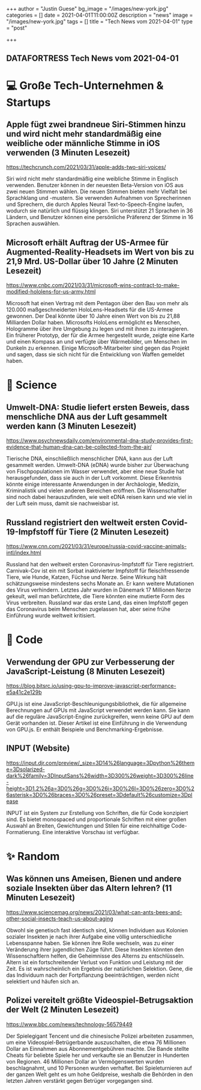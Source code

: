 +++
author = "Justin Guese"
bg_image = "/images/new-york.jpg"
categories = []
date = 2021-04-01T11:00:00Z
description = "news"
image = "/images/new-york.jpg"
tags = []
title = "Tech News vom 2021-04-01"
type = "post"

+++

        
## DATAFORTRESS Tech News vom 2021-04-01

# 💻 Große Tech-Unternehmen & Startups

## Apple fügt zwei brandneue Siri-Stimmen hinzu und wird nicht mehr standardmäßig eine weibliche oder männliche Stimme in iOS verwenden (3 Minuten Lesezeit)

https://techcrunch.com/2021/03/31/apple-adds-two-siri-voices/

Siri wird nicht mehr standardmäßig eine weibliche Stimme in Englisch verwenden. Benutzer können in der neuesten Beta-Version von iOS aus zwei neuen Stimmen wählen. Die neuen Stimmen bieten mehr Vielfalt bei Sprachklang und -mustern. Sie verwenden Aufnahmen von Sprecherinnen und Sprechern, die durch Apples Neural Text-to-Speech-Engine laufen, wodurch sie natürlich und flüssig klingen. Siri unterstützt 21 Sprachen in 36 Ländern, und Benutzer können eine persönliche Präferenz der Stimme in 16 Sprachen auswählen.

## Microsoft erhält Auftrag der US-Armee für Augmented-Reality-Headsets im Wert von bis zu 21,9 Mrd. US-Dollar über 10 Jahre (2 Minuten Lesezeit)

https://www.cnbc.com/2021/03/31/microsoft-wins-contract-to-make-modified-hololens-for-us-army.html

Microsoft hat einen Vertrag mit dem Pentagon über den Bau von mehr als 120.000 maßgeschneiderten HoloLens-Headsets für die US-Armee gewonnen. Der Deal könnte über 10 Jahre einen Wert von bis zu 21,88 Milliarden Dollar haben. Microsofts HoloLens ermöglicht es Menschen, Hologramme über ihre Umgebung zu legen und mit ihnen zu interagieren. Ein früherer Prototyp, der für die Armee hergestellt wurde, zeigte eine Karte und einen Kompass an und verfügte über Wärmebilder, um Menschen im Dunkeln zu erkennen. Einige Microsoft-Mitarbeiter sind gegen das Projekt und sagen, dass sie sich nicht für die Entwicklung von Waffen gemeldet haben.

# 🧪 Science

## Umwelt-DNA: Studie liefert ersten Beweis, dass menschliche DNA aus der Luft gesammelt werden kann (3 Minuten Lesezeit)

https://www.psychnewsdaily.com/environmental-dna-study-provides-first-evidence-that-human-dna-can-be-collected-from-the-air/

Tierische DNA, einschließlich menschlicher DNA, kann aus der Luft gesammelt werden. Umwelt-DNA (eDNA) wurde bisher zur Überwachung von Fischpopulationen im Wasser verwendet, aber eine neue Studie hat herausgefunden, dass sie auch in der Luft vorkommt. Diese Erkenntnis könnte einige interessante Anwendungen in der Archäologie, Medizin, Kriminalistik und vielen anderen Bereichen eröffnen. Die Wissenschaftler sind noch dabei herauszufinden, wie weit eDNA reisen kann und wie viel in der Luft sein muss, damit sie nachweisbar ist.

## Russland registriert den weltweit ersten Covid-19-Impfstoff für Tiere (2 Minuten Lesezeit)

https://www.cnn.com/2021/03/31/europe/russia-covid-vaccine-animals-intl/index.html

Russland hat den weltweit ersten Coronavirus-Impfstoff für Tiere registriert. Carnivak-Cov ist ein mit Sorbat inaktivierter Impfstoff für fleischfressende Tiere, wie Hunde, Katzen, Füchse und Nerze. Seine Wirkung hält schätzungsweise mindestens sechs Monate an. Er kann weitere Mutationen des Virus verhindern. Letztes Jahr wurden in Dänemark 17 Millionen Nerze gekeult, weil man befürchtete, die Tiere könnten eine mutierte Form des Virus verbreiten. Russland war das erste Land, das einen Impfstoff gegen das Coronavirus beim Menschen zugelassen hat, aber seine frühe Einführung wurde weltweit kritisiert.

# 💾 Code

## Verwendung der GPU zur Verbesserung der JavaScript-Leistung (8 Minuten Lesezeit)

https://blog.bitsrc.io/using-gpu-to-improve-javascript-performance-e5a41c2e129b

GPU.js ist eine JavaScript-Beschleunigungsbibliothek, die für allgemeine Berechnungen auf GPUs mit JavaScript verwendet werden kann. Sie kann auf die reguläre JavaScript-Engine zurückgreifen, wenn keine GPU auf dem Gerät vorhanden ist. Dieser Artikel ist eine Einführung in die Verwendung von GPU.js. Er enthält Beispiele und Benchmarking-Ergebnisse.

## INPUT (Website)

https://input.djr.com/preview/_size=3D14%26language=3Dpython%26theme=3Dsolarized-dark%26family=3DInputSans%26width=3D300%26weight=3D300%26line-height=3D1.2%26a=3D0%26g=3D0%26i=3D0%26l=3D0%26zero=3D0%26asterisk=3D0%26braces=3D0%26preset=3Ddefault%26customize=3Dplease

INPUT ist ein System zur Erstellung von Schriften, die für Code konzipiert sind. Es bietet monospaced und proportionale Schriften mit einer großen Auswahl an Breiten, Gewichtungen und Stilen für eine reichhaltige Code-Formatierung. Eine interaktive Vorschau ist verfügbar.

# ✨ Random

## Was können uns Ameisen, Bienen und andere soziale Insekten über das Altern lehren? (11 Minuten Lesezeit)

https://www.sciencemag.org/news/2021/03/what-can-ants-bees-and-other-social-insects-teach-us-about-aging

Obwohl sie genetisch fast identisch sind, können Individuen aus Kolonien sozialer Insekten je nach ihrer Aufgabe eine völlig unterschiedliche Lebensspanne haben. Sie können ihre Rolle wechseln, was zu einer Veränderung ihrer jugendlichen Züge führt. Diese Insekten könnten den Wissenschaftlern helfen, die Geheimnisse des Alterns zu entschlüsseln. Altern ist ein fortschreitender Verlust von Funktion und Leistung mit der Zeit. Es ist wahrscheinlich ein Ergebnis der natürlichen Selektion. Gene, die das Individuum nach der Fortpflanzung beeinträchtigen, werden nicht selektiert und häufen sich an.

## Polizei vereitelt größte Videospiel-Betrugsaktion der Welt (2 Minuten Lesezeit)

https://www.bbc.com/news/technology-56579449

Der Spielegigant Tencent und die chinesische Polizei arbeiteten zusammen, um eine Videospiel-Betrügerbande auszuschalten, die etwa 76 Millionen Dollar an Einnahmen aus Abonnementgebühren machte. Die Bande stellte Cheats für beliebte Spiele her und verkaufte sie an Benutzer in Hunderten von Regionen. 46 Millionen Dollar an Vermögenswerten wurden beschlagnahmt, und 10 Personen wurden verhaftet. Bei Spieleturnieren auf der ganzen Welt geht es um hohe Geldpreise, weshalb die Behörden in den letzten Jahren verstärkt gegen Betrüger vorgegangen sind.
